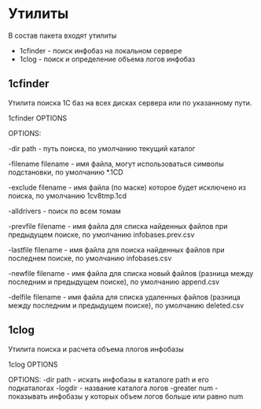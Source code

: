 # Утилиты
В состав пакета входят утилиты 
* 1cfinder - поиск инфобаз на локальном сервере
* 1clog - поиск и определение объема логов инфобаз


## 1cfinder
Утилита поиска 1С баз на всех дисках сервера или по указанному пути.

1cfinder OPTIONS

OPTIONS:
    
-dir path - путь поиска, по умолчанию текущий каталог
    
-filename filename - имя файла, могут использоваться символы подстановки, по умолчанию *.1CD
    
-exclude filename - имя файла (по маске) которое будет исключено из поиска, по умолчанию 1cv8tmp.1cd
    
-alldrivers - поиск по всем томам
    
-prevfile filename - имя файла для списка найденных файлов при предыдущем поиске, по умолчанию infobases.prev.csv
    
-lastfile filename - имя файла для поиска найденных файлов при последнем поиске, по умолчанию infobases.csv
    
-newfile filename - имя файла для списка новый файлов (разница между последним и предыдущем поиске), по умолчанию append.csv
    
-delfile filename - имя файла для списка удаленных файлов (разница между последним и предыдущем поиске), по умолчанию deleted.csv

## 1clog
Утилита поиска и расчета объема ллогов инфобазы

1clog OPTIONS

OPTIONS:
-dir path - искать инфобазы в каталоге path и его подкаталогах
-logdir - название каталога логов
-greater num - показывать инфобазы у которых объем логов больше или равно num